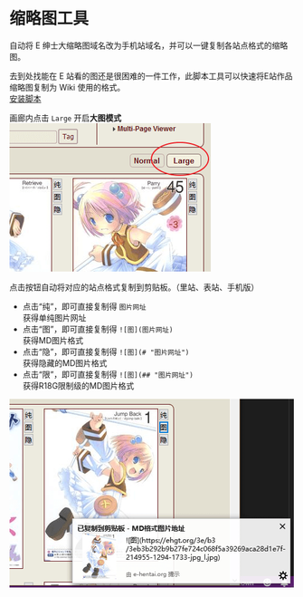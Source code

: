 缩略图工具
=========
自动将 E 绅士大缩略图域名改为手机站域名，并可以一键复制各站点格式的缩略图。

去到处找能在 E 站看的图还是很困难的一件工作，此脚本工具可以快速将E站作品缩略图复制为 Wiki 使用的格式。  
[安装脚本](https://sleazyfork.org/scripts/31743)

画廊内点击 `Large` 开启**大图模式**  
![打开大图模式](./images/OpenLargeThumbnail.png)

点击按钮自动将对应的站点格式复制到剪贴板。（里站、表站、手机版）  
* 点击“纯”，即可直接复制得 `图片网址`  
获得单纯图片网址
* 点击“图”，即可直接复制得 `![图](图片网址)`  
获得MD图片格式
* 点击“隐”，即可直接复制得 `![图](# "图片网址")`  
获得隐藏的MD图片格式
* 点击“限”，即可直接复制得 `![图](## "图片网址")`  
获得R18G限制级的MD图片格式

![预览](./images/Preview.png)